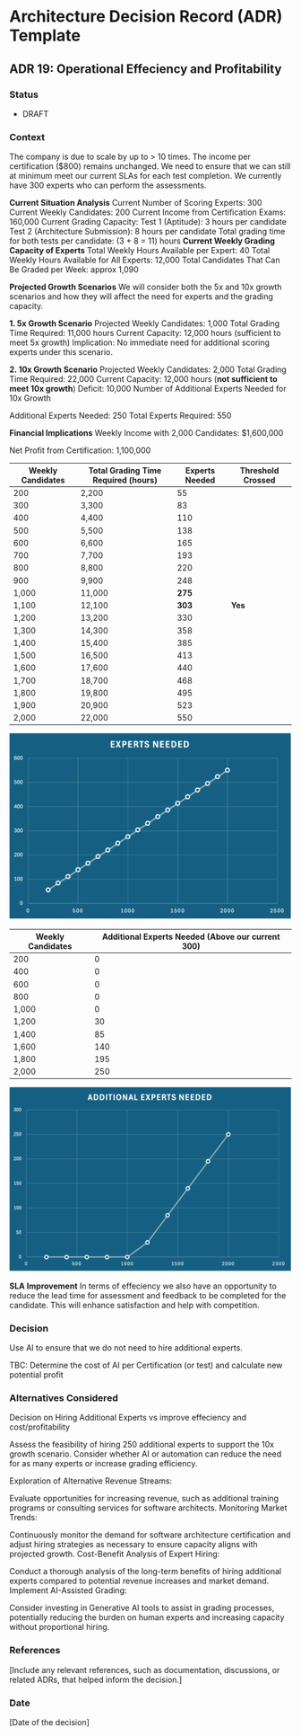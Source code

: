 # Architecture Decision Record (ADR) Template

## ADR 19: Operational Effeciency and Profitability

### Status
- DRAFT

### Context
The company is due to scale by up to > 10 times. The income per certification ($800) remains unchanged. We need to ensure that we can still at minimum meet our current SLAs for each test completion. We currently have 300 experts who can perform the assessments.

**Current Situation Analysis**
Current Number of Scoring Experts: 300
Current Weekly Candidates: 200
Current Income from Certification Exams: 160,000
Current Grading Capacity:
Test 1 (Aptitude): 3 hours per candidate
Test 2 (Architecture Submission): 8 hours per candidate
Total grading time for both tests per candidate: (3 + 8 = 11) hours
**Current Weekly Grading Capacity of Experts**
Total Weekly Hours Available per Expert: 40
Total Weekly Hours Available for All Experts: 12,000
Total Candidates That Can Be Graded per Week: approx 1,090

**Projected Growth Scenarios**
We will consider both the 5x and 10x growth scenarios and how they will affect the need for experts and the grading capacity.

**1. 5x Growth Scenario**
Projected Weekly Candidates: 1,000
Total Grading Time Required: 11,000 hours
Current Capacity: 12,000 hours (sufficient to meet 5x growth)
Implication: No immediate need for additional scoring experts under this scenario.

**2. 10x Growth Scenario**
Projected Weekly Candidates: 2,000
Total Grading Time Required: 22,000
Current Capacity: 12,000 hours (**not sufficient to meet 10x growth**)
Deficit: 10,000
Number of Additional Experts Needed for 10x Growth

Additional Experts Needed: 250
Total Experts Required: 550

**Financial Implications**
Weekly Income with 2,000 Candidates: $1,600,000

Net Profit from Certification: 1,100,000

| Weekly Candidates | Total Grading Time Required (hours) | Experts Needed         | Threshold Crossed |
|-------------------|-------------------------------------|------------------------|--------------------|
| 200               | 2,200                               | 55                     |                    |
| 300               | 3,300                               | 83                     |                    |
| 400               | 4,400                               | 110                    |                    |
| 500               | 5,500                               | 138                    |                    |
| 600               | 6,600                               | 165                    |                    |
| 700               | 7,700                               | 193                    |                    |
| 800               | 8,800                               | 220                    |                    |
| 900               | 9,900                               | 248                    |                    |
| 1,000             | 11,000                              | **275**                |                    |
| 1,100             | 12,100                              | **303**                | **Yes**            |
| 1,200             | 13,200                              | 330                    |                    |
| 1,300             | 14,300                              | 358                    |                    |
| 1,400             | 15,400                              | 385                    |                    |
| 1,500             | 16,500                              | 413                    |                    |
| 1,600             | 17,600                              | 440                    |                    |
| 1,700             | 18,700                              | 468                    |                    |
| 1,800             | 19,800                              | 495                    |                    |
| 1,900             | 20,900                              | 523                    |                    |
| 2,000             | 22,000                              | 550                    |                    |


![Experts Needed](../Kata-Experts-Needed.png)

| Weekly Candidates | Additional Experts Needed (Above our current 300) |
|-------------------|---------------------------|
| 200               | 0                         |
| 400               | 0                         |
| 600               | 0                         |
| 800               | 0                         |
| 1,000             | 0                         |
| 1,200             | 30                        |
| 1,400             | 85                        |
| 1,600             | 140                       |
| 1,800             | 195                       |
| 2,000             | 250                       |


![Experts Needed](../Kata-Additional-Expert-Need.png)


**SLA Improvement**
In terms of effeciency we also have an opportunity to reduce the lead time for assessment and feedback to be completed for the candidate. This will enhance satisfaction and help with competition.


### Decision
Use AI to ensure that we do not need to hire additional experts. 

TBC: Determine the cost of AI per Certification (or test) and calculate new potential profit

### Alternatives Considered

Decision on Hiring Additional Experts vs improve effeciency and cost/profitability

Assess the feasibility of hiring 250 additional experts to support the 10x growth scenario.
Consider whether AI or automation can reduce the need for as many experts or increase grading efficiency.

Exploration of Alternative Revenue Streams:

Evaluate opportunities for increasing revenue, such as additional training programs or consulting services for software architects.
Monitoring Market Trends:

Continuously monitor the demand for software architecture certification and adjust hiring strategies as necessary to ensure capacity aligns with projected growth.
Cost-Benefit Analysis of Expert Hiring:

Conduct a thorough analysis of the long-term benefits of hiring additional experts compared to potential revenue increases and market demand.
Implement AI-Assisted Grading:

Consider investing in Generative AI tools to assist in grading processes, potentially reducing the burden on human experts and increasing capacity without proportional hiring.

### References
[Include any relevant references, such as documentation, discussions, or related ADRs, that helped inform the decision.]

### Date
[Date of the decision]
